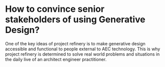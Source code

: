 # How to convince senior stakeholders of using Generative Design?



One of the key ideas of project refinery is to make generative design accessible and functional to people external to AEC technology. This is why project refinery is determined to solve real world problems and situations in the daily live of an architect engineer practitioner.

